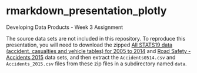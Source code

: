 # rmarkdown_presentation_plotly
Developing Data Products - Week 3 Assignment

The source data sets are not included in this repository. To reproduce this presentation, you will need to download the zipped [All STATS19 data (accident, casualties and vehicle tables) for 2005 to 2014](https://data.gov.uk/dataset/road-accidents-safety-data/resource/8ecee6ac-33fd-4f5b-8973-e900cc65d24a) and [Road Safety - Accidents 2015](https://data.gov.uk/dataset/road-accidents-safety-data/resource/ceb00cff-443d-4d43-b17a-ee13437e9564) data sets, and then extract the `Accidents0514.csv` and `Accidents_2015.csv` files from these zip files in a subdirectory named `data`.
